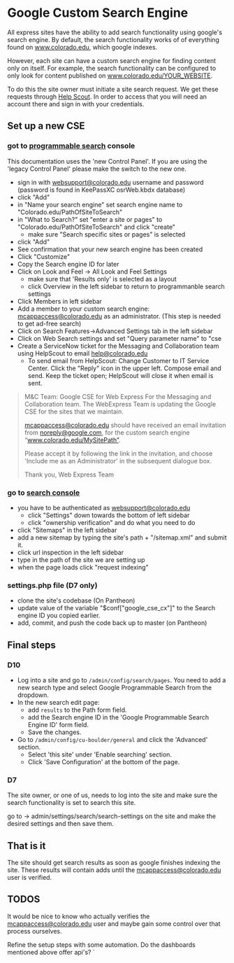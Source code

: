 # Google Custom Search Engine

All express sites have the ability to add search functionality using google's search engine. By default, the search functionality works of of everything found on www.colorado.edu, which google indexes.

However, each site can have a custom search engine for finding content only on itself. For example, the search functionality can be configured to only look for content published on www.colorado.edu/YOUR_WEBSITE.

To do this the site owner must initiate a site search request. We get these requests through [Help Scout](https://secure.helpscout.net/). In order to access that you will need an account there and sign in with your credentials.

## Set up a new CSE

### got to [programmable search](https://cse.google.com/cse/all) console

This documentation uses the 'new Control Panel'. If you are using the 'legacy Control Panel' please make the switch to the new one.

- sign in with websupport@colorado.edu username and password (password is found in KeePassXC osrWeb.kbdx database)
- click "Add"
- in "Name your search engine" set search engine name to "Colorado.edu/PathOfSiteToSearch"
- in "What to Search?" set "enter a site or pages" to "Colorado.edu/PathOfSiteToSearch" and click "create"
    - make sure "Search specific sites or pages" is selected
- click "Add"
- See confirmation that your new search engine has been created
- Click "Customize"
- Copy the Search engine ID for later
- Click on Look and Feel -> All Look and Feel Settings
    - make sure that 'Results only' is selected as a layout
    - click Overview in the left sidebar to return to programmanble search settings
- Click Members in left sidebar
- Add a member to your custom search engine: mcappaccess@colorado.edu as an administrator. (This step is needed to get ad-free search)
- Click on Search Features->Advanced Settings tab in the left sidebar
- Click on Web Search settings and set "Query parameter name" to "cse
- Create a ServiceNow ticket for the Messaging and Collaboration team using HelpScout to email help@colorado.edu
  - To send email from HelpScout: Change Customer to IT Service Center. Click the "Reply" icon in the upper left. Compose email and send. Keep the ticket open; HelpScout will close it when email is sent.
>
>
> M&C Team: Google CSE for Web Express
> For the Messaging and Collaboration team. The WebExpress Team is updating the Google CSE for the sites that we maintain.
>
>mcappaccess@colorado.edu should have received an email invitation from noreply@google.com, for the custom search engine “www.colorado.edu/MySitePath”.
>
> Please accept it by following the link in the invitation, and choose 'Include me as an Administrator' in the subsequent dialogue box.
>
> Thank you,
> Web Express Team
>

### go to [search console](https://search.google.com/search-console?hl=en&utm_source=wmx&utm_medium=deprecation-pane&utm_content=home&resource_id=https://www.colorado.edu/)

- you have to be authenticated as websupport@colorado.edu
  - click "Settings" down towards the bottom of left sidebar
  - click "ownership verification" and do what you need to do
- click "Sitemaps" in the left sidebar
- add a new sitemap by typing the site's path + "/sitemap.xml" and submit it.
- click url inspection in the left sidebar
- type in the path of the site we are setting up
- when the page loads click "request indexing"

### settings.php file (D7 only)

- clone the site's codebase (On Pantheon)
- update value of the variable "$conf["google_cse_cx"]" to the Search engine ID you copied earlier.
- add, commit, and push the code back up to master (on Pantheon)

## Final steps

### D10

- Log into a site and go to `/admin/config/search/pages`. You need to add a new search type and select Google Programmable Search from the dropdown.
- In the new search edit page:
    - add `results` to the Path form field.
    - add the Search engine ID in the 'Google Programmable Search Engine ID' form field.
    - Save the changes.
- Go to `/admin/config/cu-boulder/general` and click the 'Advanced' section.
    - Select 'this site' under 'Enable searching' section.
    - Click 'Save Configuration' at the bottom of the page.


### D7

The site owner, or one of us, needs to log into the site and make sure the search functionality is set to search this site.

go to -> admin/settings/search/search-settings on the site and make the desired settings and then save them.

## That is it

The site should get search results as soon as google finishes indexing the site. These results will contain adds until the mcappaccess@colorado.edu user is verified.

## TODOS

It would be nice to know who actually verifies the mcappaccess@colorado.edu user and maybe gain some control over that process ourselves.

Refine the setup steps with some automation. Do the dashboards mentioned above offer api's?
`
